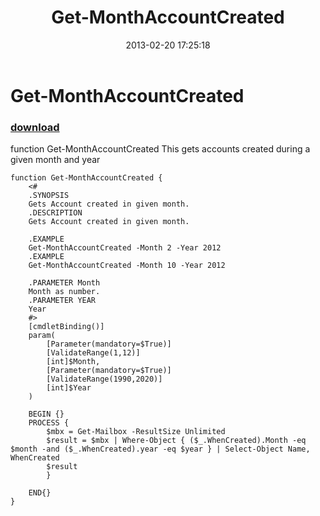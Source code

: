 ﻿---
pid:            3976
poster:         sepeck
title:          Get-MonthAccountCreated 
date:           2013-02-20 17:25:18
format:         posh
parent:         0
parent:         0

---

# Get-MonthAccountCreated 

### [download](3976.ps1)

function Get-MonthAccountCreated 
This gets accounts created during a given month and year

```posh
function Get-MonthAccountCreated {
    <#
    .SYNOPSIS
    Gets Account created in given month.
    .DESCRIPTION
    Gets Account created in given month.
    
    .EXAMPLE 
    Get-MonthAccountCreated -Month 2 -Year 2012
    .EXAMPLE
    Get-MonthAccountCreated -Month 10 -Year 2012
        
    .PARAMETER Month
    Month as number.
    .PARAMETER YEAR
    Year
    #>
    [cmdletBinding()]
    param(
        [Parameter(mandatory=$True)]
        [ValidateRange(1,12)]
        [int]$Month,
        [Parameter(mandatory=$True)]
        [ValidateRange(1990,2020)]
        [int]$Year
    )
 
    BEGIN {}
    PROCESS {
        $mbx = Get-Mailbox -ResultSize Unlimited
        $result = $mbx | Where-Object { ($_.WhenCreated).Month -eq $month -and ($_.WhenCreated).year -eq $year } | Select-Object Name, WhenCreated 
        $result
        }
    
    END{}
}
```
